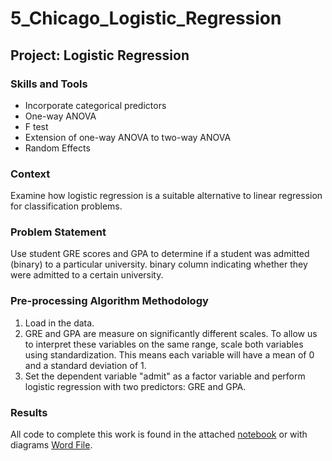 # 5_Chicago_Logistic_Regression
 
## Project: Logistic Regression

### Skills and Tools
* Incorporate categorical predictors
* One-way ANOVA
* F test 
* Extension of one-way ANOVA to two-way ANOVA
* Random Effects

### Context
Examine how logistic regression is a suitable alternative to linear regression for classification problems. 

### Problem Statement
Use student GRE scores and GPA  to determine if a student was admitted (binary) to a particular university.  binary column indicating whether they  were admitted to a certain university. 

### Pre-processing Algorithm Methodology
1. Load in the data. 
2. GRE and GPA are measure on significantly different scales. To allow us to interpret these variables on the same range, scale both variables using standardization. This means each variable will have a mean of 0 and a standard deviation of 1. 
3. Set the dependent variable "admit" as a factor variable and perform logistic regression with two predictors: GRE and GPA. 

### Results
All code to complete this work is found in the attached [notebook](Module7_Homework.R) or with diagrams [Word File](Module7_Homework.docx).



